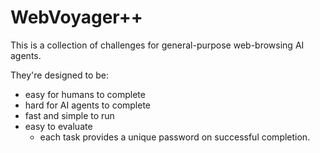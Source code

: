 # WebVoyager++

This is a collection of challenges for general-purpose web-browsing AI agents.

They're designed to be:

- easy for humans to complete
- hard for AI agents to complete
- fast and simple to run
- easy to evaluate
  - each task provides a unique password on successful completion.
